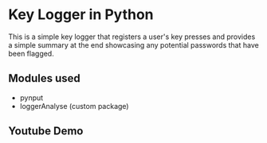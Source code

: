 # Key Logger in Python
This is a simple key logger that registers a user's key presses and provides a simple
summary at the end showcasing any potential passwords that have been flagged.
## Modules used
- pynput
- loggerAnalyse (custom package)
## Youtube Demo

